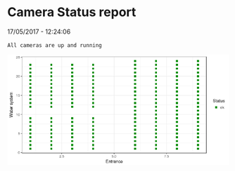 Camera Status report
================
17/05/2017 - 12:24:06

    All cameras are up and running

![](camreport_files/figure-markdown_github/unnamed-chunk-2-1.png)
